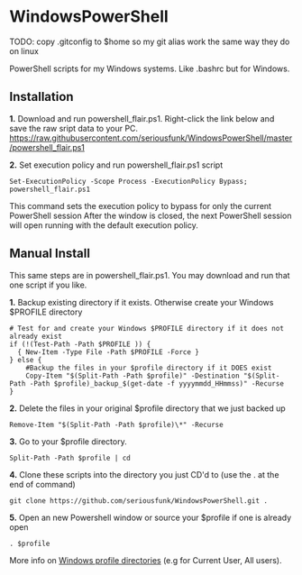 # WindowsPowerShell

TODO: copy .gitconfig to $home so my git alias work the same way they do on linux

PowerShell scripts for my Windows systems. Like .bashrc but for Windows.

## Installation

**1.** Download and run powershell_flair.ps1. Right-click the link below and save the raw sript data to your PC. 
https://raw.githubusercontent.com/seriousfunk/WindowsPowerShell/master/powershell_flair.ps1

**2.** Set execution policy and run powershell_flair.ps1 script
```
Set-ExecutionPolicy -Scope Process -ExecutionPolicy Bypass; powershell_flair.ps1
```
This command sets the execution policy to bypass for only the current PowerShell session  After the window is closed, the next PowerShell session will open running with the default execution policy.

## Manual Install

This same steps are in powershell_flair.ps1. You may download and run that one script if you like.

**1.**  Backup existing directory if it exists. Otherwise create your Windows $PROFILE directory
```
# Test for and create your Windows $PROFILE directory if it does not already exist
if (!(Test-Path -Path $PROFILE )) {
  { New-Item -Type File -Path $PROFILE -Force }
} else {
    #Backup the files in your $profile directory if it DOES exist    
    Copy-Item "$(Split-Path -Path $profile)" -Destination "$(Split-Path -Path $profile)_backup_$(get-date -f yyyymmdd_HHmmss)" -Recurse
}
```

**2.** Delete the files in your original $profile directory that we just backed up
```
Remove-Item "$(Split-Path -Path $profile)\*" -Recurse
```

**3.** Go to your $profile directory.
```
Split-Path -Path $profile | cd
```

**4.** Clone these scripts into the directory you just CD'd to (use the . at the end of command)
```
git clone https://github.com/seriousfunk/WindowsPowerShell.git .
```

**5.** Open an new Powershell window or source your $profile if one is already open
```
. $profile
```

More info on [Windows profile directories](https://docs.microsoft.com/en-us/powershell/scripting/core-powershell/ise/how-to-use-profiles-in-windows-powershell-ise?view=powershell-6) (e.g for Current User, All users).


